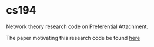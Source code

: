 # cs194
Network theory research code on Preferential Attachment.

The paper motivating this research code be found [here](https://dl.acm.org/citation.cfm?id=3186122)
